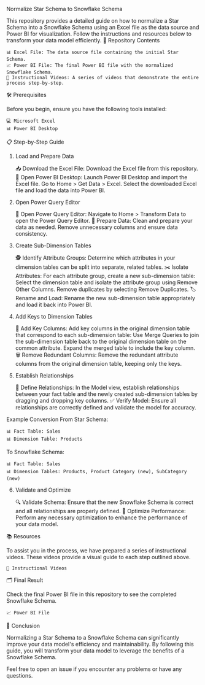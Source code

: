 Normalize Star Schema to Snowflake Schema

This repository provides a detailed guide on how to normalize a Star Schema into a Snowflake Schema using an Excel file as the data source and Power BI for visualization. Follow the instructions and resources below to transform your data model efficiently.
📂 Repository Contents

    📊 Excel File: The data source file containing the initial Star Schema.
    📈 Power BI File: The final Power BI file with the normalized Snowflake Schema.
    🎥 Instructional Videos: A series of videos that demonstrate the entire process step-by-step.

🛠 Prerequisites

Before you begin, ensure you have the following tools installed:

    💻 Microsoft Excel
    📊 Power BI Desktop

📋 Step-by-Step Guide
1. Load and Prepare Data

    📥 Download the Excel File: Download the Excel file from this repository.
    🏁 Open Power BI Desktop: Launch Power BI Desktop and import the Excel file.
        Go to Home > Get Data > Excel.
        Select the downloaded Excel file and load the data into Power BI.

2. Open Power Query Editor

    🔄 Open Power Query Editor: Navigate to Home > Transform Data to open the Power Query Editor.
    🧹 Prepare Data: Clean and prepare your data as needed. Remove unnecessary columns and ensure data consistency.

3. Create Sub-Dimension Tables

    🕵️ Identify Attribute Groups: Determine which attributes in your dimension tables can be split into separate, related tables.
    ✂️ Isolate Attributes: For each attribute group, create a new sub-dimension table:
        Select the dimension table and isolate the attribute group using Remove Other Columns.
        Remove duplicates by selecting Remove Duplicates.
    🏷️ Rename and Load: Rename the new sub-dimension table appropriately and load it back into Power BI.

4. Add Keys to Dimension Tables

    🔑 Add Key Columns: Add key columns in the original dimension table that correspond to each sub-dimension table:
        Use Merge Queries to join the sub-dimension table back to the original dimension table on the common attribute.
        Expand the merged table to include the key column.
    🗑️ Remove Redundant Columns: Remove the redundant attribute columns from the original dimension table, keeping only the keys.

5. Establish Relationships

    🔗 Define Relationships: In the Model view, establish relationships between your fact table and the newly created sub-dimension tables by dragging and dropping key columns.
    ✅ Verify Model: Ensure all relationships are correctly defined and validate the model for accuracy.

Example Conversion
From Star Schema:

    📊 Fact Table: Sales
    📊 Dimension Table: Products

To Snowflake Schema:

    📊 Fact Table: Sales
    📊 Dimension Tables: Products, Product Category (new), SubCategory (new)

6. Validate and Optimize

    🔍 Validate Schema: Ensure that the new Snowflake Schema is correct and all relationships are properly defined.
    🚀 Optimize Performance: Perform any necessary optimization to enhance the performance of your data model.

📚 Resources

To assist you in the process, we have prepared a series of instructional videos. These videos provide a visual guide to each step outlined above.

    🎥 Instructional Videos

🗂 Final Result

Check the final Power BI file in this repository to see the completed Snowflake Schema.

    📈 Power BI File

📌 Conclusion

Normalizing a Star Schema to a Snowflake Schema can significantly improve your data model's efficiency and maintainability. By following this guide, you will transform your data model to leverage the benefits of a Snowflake Schema.

Feel free to open an issue if you encounter any problems or have any questions.
